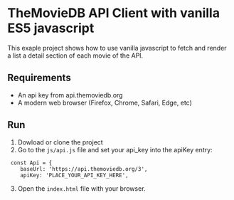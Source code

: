 # TheMovieDB API Client with vanilla ES5 javascript

This exaple project shows how to use vanilla javascript to fetch and render a list a detail section of each movie of the API.

## Requirements
- An api key from api.themoviedb.org
- A modern web browser (Firefox, Chrome, Safari, Edge, etc)

## Run
1. Dowload or clone the project
2. Go to the `js/api.js` file and set your api_key into the apiKey entry:
```
 const Api = {
    baseUrl: 'https://api.themoviedb.org/3',
    apiKey: 'PLACE_YOUR_API_KEY_HERE',
```
3. Open the `index.html` file with your browser.